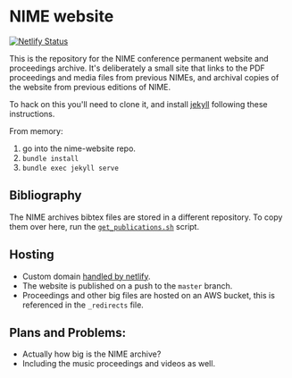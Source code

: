 # NIME website

[![Netlify Status](https://api.netlify.com/api/v1/badges/c246d297-feff-4118-8f9b-63052909e6ae/deploy-status)](https://app.netlify.com/sites/nime-website/deploys)

This is the repository for the NIME conference permanent website and proceedings archive. It's deliberately a small site that links to the PDF proceedings and media files from previous NIMEs, and archival copies of the website from  previous editions of NIME.

To hack on this you'll need to clone it, and install [jekyll](https://jekyllrb.com) following these instructions.

From memory:

1. go into the nime-website repo.
2. `bundle install`
3. `bundle exec jekyll serve`

## Bibliography

The NIME archives bibtex files are stored in a different repository. To copy them over here, run the [`get_publications.sh`](https://github.com/NIME-conference/nime-website/blob/master/get_publications.sh) script.

## Hosting

- Custom domain [handled by netlify](https://www.netlify.com/docs/custom-domains/#dns-configuration).
- The website is published on a push to the `master` branch.
- Proceedings and other big files are hosted on an AWS bucket, this is referenced in the `_redirects` file.

## Plans and Problems:

- Actually how big is the NIME archive?
- Including the music proceedings and videos as well.
